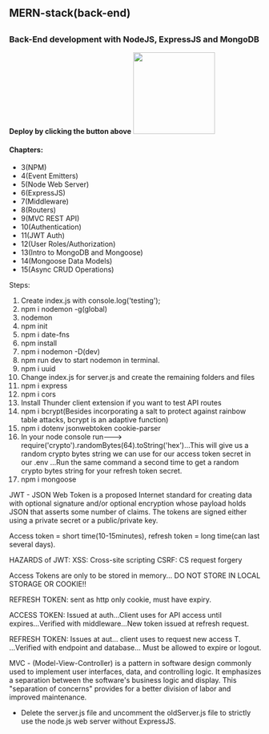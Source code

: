 <h2>MERN-stack(back-end)<h2>
<h3>Back-End development with NodeJS, ExpressJS and MongoDB</h3>


**Deploy by clicking the button above**
[<img src="https://cdn.gomix.com/2bdfb3f8-05ef-4035-a06e-2043962a3a13%2Fremix-button.svg" width="163px" />](https://glitch.com/edit/#!/import/github/lionelroy/Node-ExpressJS-MongoDB-tut)


<h4>Chapters:</h4>
<ul>
  <li>3(NPM)</li>
  <li>4(Event Emitters)</li>
  <li>5(Node Web Server)</li>
  <li>6(ExpressJS)</li>
  <li>7(Middleware)</li>
  <li>8(Routers)</li>
  <li>9(MVC REST API)</li>
  <li>10(Authentication)</li>
  <li>11(JWT Auth)</li>
  <li>12(User Roles/Authorization)</li>
  <li>13(Intro to MongoDB and Mongoose)</li>
  <li>14(Mongoose Data Models)</li>
  <li>15(Async CRUD Operations)</li>
</ul>


Steps:
1. Create index.js with console.log('testing');
2. npm i nodemon -g(global)
3. nodemon 
4. npm init 
5. npm i date-fns
6. npm install
7. npm i nodemon -D(dev)
8. npm run dev to start nodemon in terminal.
9. npm i uuid
10. Change index.js for server.js and create the remaining folders and files
11. npm i express
12. npm i cors
13. Install Thunder client extension if you want to test API routes
14. npm i bcrypt(Besides incorporating a salt to protect against rainbow table attacks, bcrypt is an adaptive function)
15. npm i dotenv jsonwebtoken cookie-parser
16. In your node console run--->    require('crypto').randomBytes(64).toString('hex')...This will give us a random crypto bytes string we can use for our access token secret in our .env ...Run the same command a second time to get a random crypto bytes string for your refresh token secret.
17. npm i mongoose



JWT - JSON Web Token is a proposed Internet standard for creating data with optional signature and/or optional encryption whose payload holds JSON that asserts some number of claims. The tokens are signed either using a private secret or a public/private key.

Access token = short time(10-15minutes), refresh token = long time(can last several days).

HAZARDS of JWT:
XSS: Cross-site scripting
CSRF: CS request forgery

Access Tokens are only to be stored in memory...
DO NOT STORE IN LOCAL STORAGE OR COOKIE!!

REFRESH TOKEN: sent as http only cookie, must have expiry.

ACCESS TOKEN: Issued at auth...Client uses for API access until expires...Verified with middleware...New token issued at refresh request.

REFRESH TOKEN: Issues at aut... client uses to request new access T. ...Verified with endpoint and database... Must be allowed to expire or logout.



MVC - (Model-View-Controller) is a pattern in software design commonly used to implement user interfaces, data, and controlling logic. It emphasizes a separation between the software's business logic and display. This "separation of concerns" provides for a better division of labor and improved maintenance.




- Delete the server.js file and uncomment the oldServer.js file to strictly use the node.js web server without ExpressJS.


<!-- Examples: -->
<!-- 
// Route handlers
app.get('/hello(.html)?', (req, res, next) => {
  console.log('attempted to load hello.html');
  next()
}, (req, res) => {
  res.send('Hello world!');
})

// Chaining route handlers(similar to middleware)
const one = (req, res, next) => {
  console.log('one');
  next();
}

const two = (req, res, next) => {
  console.log('two');
  next();
  }

const three = (req, res) => {
  console.log('three');
  res.send('Finished');
}

app.get('/chain(.html)?', [one, two, three]); -->